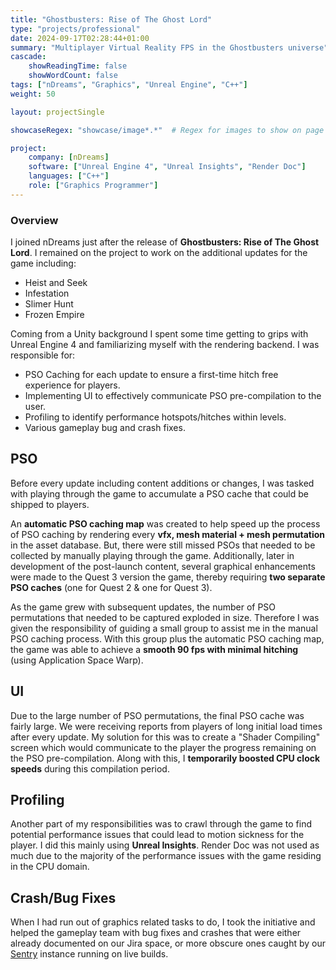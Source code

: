 ```yaml
---
title: "Ghostbusters: Rise of The Ghost Lord"
type: "projects/professional"
date: 2024-09-17T02:28:44+01:00
summary: "Multiplayer Virtual Reality FPS in the Ghostbusters universe"
cascade:
    showReadingTime: false
    showWordCount: false
tags: ["nDreams", "Graphics", "Unreal Engine", "C++"]
weight: 50

layout: projectSingle

showcaseRegex: "showcase/image*.*"	# Regex for images to show on page

project:
    company: [nDreams]
    software: ["Unreal Engine 4", "Unreal Insights", "Render Doc"]
    languages: ["C++"]
    role: ["Graphics Programmer"]
---
```


### Overview

I joined nDreams just after the release of **Ghostbusters: Rise of The Ghost Lord**. I remained on the project to work on the additional updates for the game including:
- Heist and Seek
- Infestation
- Slimer Hunt
- Frozen Empire

Coming from a Unity background I spent some time getting to grips with Unreal Engine 4 and familiarizing myself with the rendering backend. I was responsible for:
- PSO Caching for each update to ensure a first-time hitch free experience for players.
- Implementing UI to effectively communicate PSO pre-compilation to the user.
- Profiling to identify performance hotspots/hitches within levels.
- Various gameplay bug and crash fixes.

## PSO
Before every update including content additions or changes, I was tasked with playing through the game to accumulate a PSO cache that could be shipped to players.

An **automatic PSO caching map** was created to help speed up the process of PSO caching by rendering every **vfx, mesh material + mesh permutation** in the asset database. But, there were still missed PSOs that needed to be collected by manually playing through the game. Additionally, later in development of the post-launch content, several graphical enhancements were made to the Quest 3 version the game, thereby requiring **two separate PSO caches** (one for Quest 2 & one for Quest 3).

As the game grew with subsequent updates, the number of PSO permutations that needed to be captured exploded in size. Therefore I was given the responsibility of guiding a small group to assist me in the manual PSO caching process. With this group plus the automatic PSO caching map, the game was able to achieve a **smooth 90 fps with minimal hitching** (using Application Space Warp).

## UI
Due to the large number of PSO permutations, the final PSO cache was fairly large. We were receiving reports from players of long initial load times after every update. My solution for this was to create a "Shader Compiling" screen which would communicate to the player the progress remaining on the PSO pre-compilation. Along with this, I **temporarily boosted CPU clock speeds** during this compilation period.

## Profiling
Another part of my responsibilities was to crawl through the game to find potential performance issues that could lead to motion sickness for the player. I did this mainly using **Unreal Insights**. Render Doc was not used as much due to the majority of the performance issues with the game residing in the CPU domain.

## Crash/Bug Fixes
When I had run out of graphics related tasks to do, I took the initiative and helped the gameplay team with bug fixes and crashes that were either already documented on our Jira space, or more obscure ones caught by our [Sentry](https://sentry.io/welcome/) instance running on live builds.